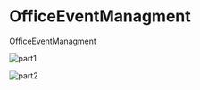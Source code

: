 # OfficeEventManagment
OfficeEventManagment

![part1](https://user-images.githubusercontent.com/35033507/73501391-cace6980-4393-11ea-82ed-befb4cbfe5be.png)

![part2](https://user-images.githubusercontent.com/35033507/73501630-80012180-4394-11ea-911c-491ed19fb923.png)

